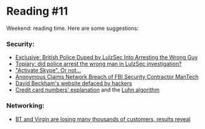 <!-- -
Title: Reading #11
Author: Marios Zindilis
First Published: 2011-07-31
- -->

Reading #11
===========

Weekend: reading time. Here are some suggestions:

<h3>Security:</h3>
<ul><li><a href="http://www.dailytech.com/Exclusive+British+Police+Duped+by+LulzSec+Into+Arresting+the+Wrong+Guy/article22280.htm">Exclusive: British Police Duped by LulzSec Into Arresting the Wrong Guy</a></li>
<li><a href="http://nakedsecurity.sophos.com/2011/07/28/topiary-have-the-police-arrested-the-right-man/">Topiary: did police arrest the wrong man in LulzSec investigation?</a></li>
<li><a href="http://sunbeltblog.blogspot.com/2011/07/activate-skype-or-not.html">"Activate Skype". Or not...</a></li>
<li><a href="http://www.eweek.com/c/a/Security/Anonymous-Claims-Network-Breach-of-FBI-Security-Contractor-ManTech-693504/">Anonymous Claims Network Breach of FBI Security Contractor ManTech</a></li>
<li><a href="http://nakedsecurity.sophos.com/2011/07/11/david-beckhams-website-defaced-by-hackers/">David Beckham's website defaced by hackers</a></li>
<li><a href="http://9gag.com/gag/139688/">Credit card numbers' explanation</a> and the <a href="http://en.wikipedia.org/wiki/Luhn_algorithm">Luhn algorithm</a></li>
</ul>

<h3>Networking:</h3>
<ul><li><a href="http://www.itpro.co.uk/635284/bt-and-virgin-losing-thousands-of-customers">BT and Virgin are losing many thousands of customers, results reveal</a></li>
</ul>
